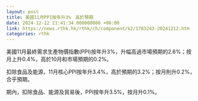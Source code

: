 ```yaml
---
layout: post
title: 美國11月PPI按年升3%　高於預期
date: 2024-12-12 21:41:34.000000000 +08:00
link: https://news.rthk.hk/rthk/ch/component/k2/1783243-20241212.htm
categories: rthk
---
```


美國11月最終需求生產物價指數(PPI)按年升3%，升幅高過市場預期的2.6%；按月上升0.4%，高於10月和市場預期的0.2%。

扣除食品及能源，11月核心PPI按年升3.4%，高於預期的3.2%；按月則升0.2%，合乎預期。

期內，扣除食品、能源及貿易後，PPI按年升3.5%，按月升0.1%。
